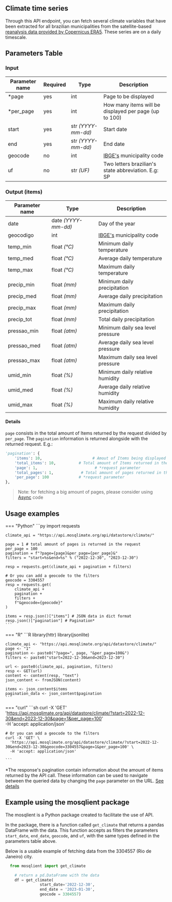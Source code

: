## Climate time series
Through this API endpoint, you can fetch several climate variables that have been extracted for all brazilian municipalities from the satellite-based [reanalysis data provided by Copernicus ERA5](https://cds.climate.copernicus.eu/cdsapp#!/dataset/reanalysis-era5-land?tab=overview). These series are on a daily timescale.

## Parameters Table 
### Input
| Parameter name | Required | Type | Description |
|--|--|--|--|
| *page | yes | int | Page to be displayed |
| *per_page | yes | int | How many items will be displayed per page (up to 100) |
| start | yes | str _(YYYY-mm-dd)_ | Start date |
| end | yes | str _(YYYY-mm-dd)_ | End date |
| geocode | no | int | [IBGE's](https://www.ibge.gov.br/explica/codigos-dos-municipios.php) municipality code |
| uf | no | str _(UF)_ | Two letters brazilian's state abbreviation. E.g: SP |

### Output (items)
| Parameter name | Type | Description |
| -- | -- | -- |
| date | date _(YYYY-mm-dd)_ | Day of the year
| geocodigo | int | [IBGE's](https://www.ibge.gov.br/explica/codigos-dos-municipios.php) municipality code
| temp_min | float _(°C)_ | Minimum daily temperature
| temp_med | float _(°C)_ | Average daily temperature
| temp_max | float _(°C)_ | Maximum daily temperature
| precip_min | float _(mm)_ | Minimum daily precipitation
| precip_med | float _(mm)_ | Average daily precipitation
| precip_max | float _(mm)_ | Maximum daily precipitation
| precip_tot | float _(mm)_ | Total daily precipitation
| pressao_min | float _(atm)_ | Minimum daily sea level pressure
| pressao_med | float _(atm)_ | Average daily sea level pressure
| pressao_max | float _(atm)_ | Maximum daily sea level pressure
| umid_min | float _(%)_ | Minimum daily relative humidity 
| umid_med | float _(%)_ | Average daily relative humidity
| umid_max | float _(%)_ | Maximum daily relative humidity

#### Details
`page` consists in the total amount of Items returned by the request divided by `per_page`.  The `pagination` information is returned alongside with the returned request. E.g.:
```py
'pagination': {
	'items': 10,                      # Amout of Items being displayed 
	'total_items': 10,  		# Total amount of Items returned in the request
	'page': 1,			               # *request parameter
	'total_pages': 1,      		 # Total amount of pages returned in the request
	'per_page': 100		    	# *request parameter
},
```

> Note: for fetching a big amount of pages, please consider using [Async](../../tutorials/AsyncRequests.ipynb) code


## Usage examples

=== "Python"
    ```py
    import requests

    climate_api = "https://api.mosqlimate.org/api/datastore/climate/"

    page = 1 # total amount of pages is returned in the request
    per_page = 100
    pagination = f"?page={page}&per_page={per_page}&"
    filters = "start=%s&end=%s" % ("2022-12-30", "2023-12-30")

    resp = requests.get(climate_api + pagination + filters)

    # Or you can add a geocode to the filters
    geocode = 3304557
    resp = requests.get(
        climate_api + 
        pagination + 
        filters +
        f"&geocode={geocode}"
    )

    items = resp.json()["items"] # JSON data in dict format
    resp.json()["pagination"] # Pagination*
    ```

=== "R"
    ```R
    library(httr)
    library(jsonlite)

    climate_api <- "https://api.mosqlimate.org/api/datastore/climate/"
    page <- "1"
    pagination <- paste0("?page=", page, "&per_page=100&")
    filters <- paste0("start=2022-12-30&end=2023-12-30")

    url <- paste0(climate_api, pagination, filters)
    resp <- GET(url)
    content <- content(resp, "text")
    json_content <- fromJSON(content)

    items <- json_content$items
    pagination_data <- json_content$pagination
    ```

=== "curl"
    ```sh
    curl -X 'GET' \
      'https://api.mosqlimate.org/api/datastore/climate/?start=2022-12-30&end=2023-12-30&page=1&per_page=100' \
      -H 'accept: application/json'

    # Or you can add a geocode to the filters
    curl -X 'GET' \
      'https://api.mosqlimate.org/api/datastore/climate/?start=2022-12-30&end=2023-12-30&geocode=3304557&page=1&per_page=100' \
      -H 'accept: application/json'

    ```

*The response's pagination contain information about the amount of items returned
by the API call. These information can be used to navigate between the queried
data by changing the `page` parameter on the URL. [See details](#details)

## Example using the mosqlient package

The mosqlient is a Python package created to facilitate the use of API. 

In the package, there is a function called `get_climate` that returns a pandas DataFrame with the data. This function accepts as filters the parameters `start_date`, `end_date`, `geocode`, and `uf`, with the same types defined in the parameters table above. 

Below is a usable example of fetching data from the 3304557 (Rio de Janeiro) city.
```py
  from mosqlient import get_climate

    # return a pd.DataFrame with the data 
    df = get_climate(
               start_date='2022-12-30', 
               end_date = '2023-01-30',
               geocode = 3304557)
```
